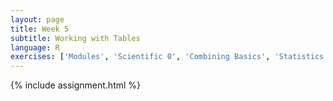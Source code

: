 ```yaml
---
layout: page
title: Week 5
subtitle: Working with Tables
language: R
exercises: ['Modules', 'Scientific 0', 'Combining Basics', 'Statistics 2']
---
```


{% include assignment.html %}
